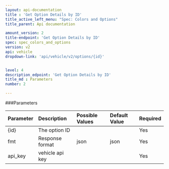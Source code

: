 ```yaml
---
layout: api-documentation
title : 'Get Option Details by ID'
title_active_left_menu: "Spec: Colors and Options"
title_parent: Api documentation

amount_version: 2
title-endpoint: 'Get Option Details by ID'
spec: spec_colors_and_options
version: v2
api: vehicle
dropdown-link: 'api/vehicle/v2/options/{id}'


level: 4
description_edpoint: 'Get Option Details by ID'
title_md : Parameters
number: 2

---
```


###Parameters

| Parameter  | Description                           | Possible Values   | Default Value | Required |
|:-----------|:--------------------------------------|:----------------- |:------------- |:-------- |
| {id}       | The option ID                         |                   |               | Yes      |
| fmt        | Response format                       | json              | json          | Yes      |
| api_key    | vehicle api key                       |                   |               | Yes      |
